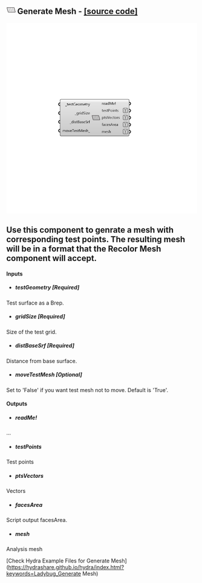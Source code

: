 ## ![](../../images/icons/Generate_Mesh.png) Generate Mesh - [[source code]](https://github.com/mostaphaRoudsari/ladybug/tree/master/src/Ladybug_Generate%20Mesh.py)

![](../../images/components/Generate_Mesh.png)

Use this component to genrate a mesh with corresponding test points.  The resulting mesh will be in a format that the Recolor Mesh component will accept.
 -
 

#### Inputs
* ##### testGeometry [Required]
Test surface as a Brep.
* ##### gridSize [Required]
Size of the test grid.
* ##### distBaseSrf [Required]
Distance from base surface.
* ##### moveTestMesh [Optional]
Set to 'False' if you want test mesh not to move. Default is 'True'.

#### Outputs
* ##### readMe!
...
* ##### testPoints
Test points
* ##### ptsVectors
Vectors
* ##### facesArea
Script output facesArea.
* ##### mesh
Analysis mesh


[Check Hydra Example Files for Generate Mesh](https://hydrashare.github.io/hydra/index.html?keywords=Ladybug_Generate Mesh)